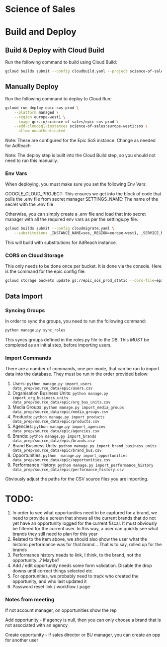 Science of Sales
================

# Build and Deploy

## Build & Deploy with Cloud Build

Run the following command to build using Cloud Build:

```bash
gcloud builds submit --config cloudbuild.yaml --project science-of-sales
```
## Manually Deploy

Run the following command to deploy to Cloud Run:

```bash
gcloud run deploy epic-sos-prod \
    --platform managed \
    --region europe-west1 \
    --image gcr.io/science-of-sales/epic-sos-prod \
    --add-cloudsql-instances science-of-sales:europe-west1:sos \
    --allow-unauthenticated
```

Note: These are configured for the Epic SoS instance. Change as needed for AdReach

Note: The deploy step is built into the Cloud Build step, so you should not need to run this manually.

### Env Vars

When deploying, you must make sure you set the following Env Vars:

GOOGLE_CLOUD_PROJECT: This ensures we get into the block of code that pulls the .env file from secret manager
SETTINGS_NAME: The name of the secret with the .env file

Otherwise, you can simply create a .env file and load that into secret manager with all the required env vars as per the
settings.py file.

```bash
gcloud builds submit --config cloudmigrate.yaml \
    --substitutions _INSTANCE_NAME=sos,_REGION=europe-west1, _SERVICE_NAME=adreach-sos-prod, _SECRET_SETTINGS_NAME=adreach_sos_settings
```

This will build with substitutions for AdReach instance.

### CORS on Cloud Storage

This only needs to be done once per bucket. It is done via the console. Here is the command for the epic config file:
```bash
gcloud storage buckets update gs://epic_sos_prod_static --cors-file=epic_storage_cors.json
```

## Data Import

### Syncing Groups

In order to sync the groups, you need to run the following command:

```bash
python manage.py sync_roles
```

This syncs groups defined in the roles.py file to the DB. This *MUST* be completed as an initial step, before importing
users.

### Import Commands

There are a number of commands, one per mode, that can be run to import data into the database. They must be run in the
order provided below:

1. Users: `python manage.py import_users data_prep/source_data/epic/users.csv`
2. Organisation Business Units: `python manage.py import_org_business_units data_prep/source_data/epic/org_bus_units.csv`
3. Media Groups: `python manage.py import_media_groups data_prep/source_data/epic/media_groups.csv`
4. Products: `python manage.py import_products data_prep/source_data/epic/products.csv`
5. Agencies: `python manage.py import_agencies data_prep/source_data/epic/agencies.csv`
6. Brands: `python manage.py import_brands data_prep/source_data/epic/brands.csv`
7. Brand Business Units: `python manage.py import_brand_business_units data_prep/source_data/epic/brand_bus.csv`
8. Opportunities: `python  manage.py import_opportunities data_prep/source_data/epic/opportunities.csv`
9. Performance History: `python manage.py import_performance_history data_prep/source_data/epic/performance_history.csv`

Obviously adjust the paths for the CSV source files you are importing.

# TODO:

1. In order to see what opportunities need to be captured for a brand, we need to provide a
    screen that shows all the current brands that do not yet have an opportunity logged for
    the current fiscal. It must obviously be filtered for the current user. In this way, a user
    can quickly see what brands they still need to plan for this year
2. Related to the item above, we should also show the user what the historic performance was
    for that *brand*... That is to say, rolled up for the brands
3. Performance history needs to link, I think, to the brand, not the opportunity...? Maybe?
4. Add / edit opportunity needs some form validation. Disable the drop downs until correct things selected etc
5. For opportunities, we probably need to track who created the opportunity, and who last updated it
6. Password reset link / workflow / page


### Notes from meeting

If not account manager, on opportunities show the rep

Add opportunity - if agency is null, then you can only choose a brand that is not associated with an agency

Create opportunity - if sales director or BU manager, you can create an opp for another user